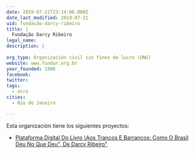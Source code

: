 ```yaml
---
date: 2019-07-21T23:14:06.000Z
date_last_modified: 2019-07-21
uid: fundacão-darcy-ribeiro
title: |
  Fundação Darcy Ribeiro
legal_name: 
description: |
  
org_type: Organización civil sin fines de lucro (ONG)
website: www.fundar.org.br
year_founded: 1996
facebook: 
twitter: 
tags:
  - otro
cities: 
  - Río de Janeiro

---
```


Esta organización tiene los siguientes proyectos:

- [Plataforma Digital Do Livro \Aos Trancos E Barrancos: Como O Brasil Deu No Que Deu\", De Darcy Ribeiro"](/proyectos/plataforma-digital-do-livro-aos-trancos-e-barrancos-como-o-brasil-deu-no-que-deu-de-darcy-ribeiro)
